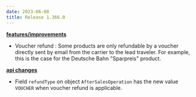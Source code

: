 ```yaml
---
date: 2023-06-08
title: Release 1.366.0
---
```


**<u>features/improvements</u>**

- Voucher refund : Some products are only refundable by a voucher directly sent by email from the carrier to the lead traveler. For example, this is the case for the Deutsche Bahn "Sparpreis" product. 


**<u>api changes</u>**

- Field `refundType` on object `AfterSalesOperation` has the new value `VOUCHER` when voucher refund is applicable.